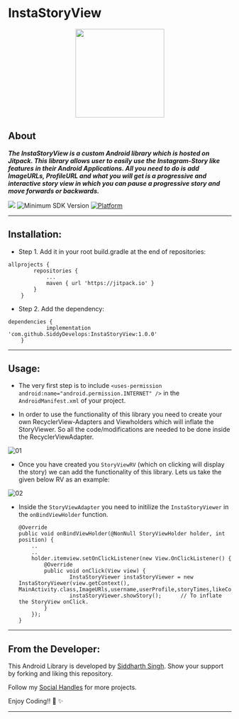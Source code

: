 # InstaStoryView

<p align="center">
  <img height=200px src="https://user-images.githubusercontent.com/72121163/152954424-8740f28c-b8d2-4188-aa0f-41c2c03fb839.png" />
<p/>

## About
***The InstaStoryView is a custom Android library which is hosted on ***Jitpack***. This library allows user to easily use the Instagram-Story like features in their Android Applications. All you need to do is add ImageURLs, ProfileURL and what you will get is a progressive and interactive story view in which you can pause a progressive story and move forwards or backwards.*** 

[![](https://jitpack.io/v/SiddyDevelops/InstaStoryView.svg)](https://jitpack.io/#SiddyDevelops/InstaStoryView)
![Minimum SDK Version](https://img.shields.io/badge/minSdkVersion-23-brightgreen)
[![Platform](https://img.shields.io/badge/platform-android-green.svg)](http://developer.android.com/index.html)

---

## Installation:
- Step 1. Add it in your root build.gradle at the end of repositories:
```
allprojects {
		repositories {
			...
			maven { url 'https://jitpack.io' }
		}
	}
```
- Step 2. Add the dependency:
```
dependencies {
	        implementation 'com.github.SiddyDevelops:InstaStoryView:1.0.0'
	}
```

---

## Usage:
- The very first step is to include ``<uses-permission android:name="android.permission.INTERNET" />`` in the ``AndroidManifest.xml`` of your project.

- In order to use the functionality of this library you need to create your own RecyclerView-Adapters and Viewholders which will inflate the StoryViewer. So all the code/modifications are needed to be done inside the RecyclerViewAdapter.

![01](https://user-images.githubusercontent.com/72121163/153535279-3df75127-384b-4e65-81a6-359c55353459.png)

- Once you have created you ``StoryViewRV`` (which on clicking will display the story) we can add the functionality of this library. Lets us take the given below RV as an example:

![02](https://user-images.githubusercontent.com/72121163/153535768-db08ce8b-4d45-45af-92ae-e01f635b4c07.png)

- Inside the ``StoryViewAdapter`` you need to initilize the ``InstaStoryViewer`` in the ``onBindViewHolder`` function.

	```
	@Override
    public void onBindViewHolder(@NonNull StoryViewHolder holder, int position) {
        ..
        ..
        holder.itemview.setOnClickListener(new View.OnClickListener() {
            @Override
            public void onClick(View view) {
                    InstaStoryViewer instaStoryViewer = new InstaStoryViewer(view.getContext(), MainActivity.class,ImageURls,username,userProfile,storyTimes,likeCounts,storyText);
                    instaStoryViewer.showStory();      // To inflate the StoryView onClick.
            }
        });
    }
	```
---
	
## From the Developer:

This Android Library is developed by <a href="https://siddydevelops.github.io/">Siddharth Singh<a/>. Show your support by forking and liking this repository.
  
Follow my <a href="https://github.com/SiddyDevelops#connect-with-me">Social Handles<a/> for more projects.
  
Enjoy Coding!! 🚀 ✨

---
